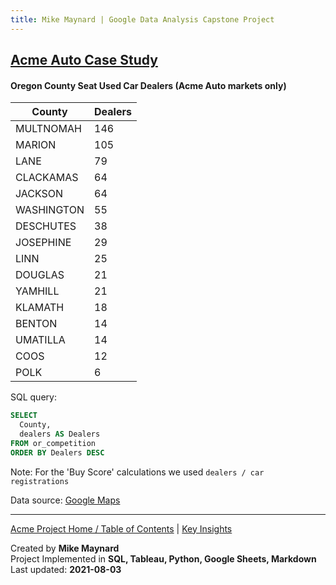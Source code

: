 ```yaml
---
title: Mike Maynard | Google Data Analysis Capstone Project
---
```

## [Acme Auto Case Study](/capstone/)

#### Oregon County Seat Used Car Dealers (Acme Auto markets only)


| County | Dealers |
| ------ | ------ |
|	MULTNOMAH	|	146	|
|	MARION	|	105	|
|	LANE	|	79	|
|	CLACKAMAS	|	64	|
|	JACKSON	|	64	|
|	WASHINGTON	|	55	|
|	DESCHUTES	|	38	|
|	JOSEPHINE	|	29	|
|	LINN	|	25	|
|	DOUGLAS	|	21	|
|	YAMHILL	|	21	|
|	KLAMATH	|	18	|
|	BENTON	|	14	|
|	UMATILLA	|	14	|
|	COOS	|	12	|
|	POLK	|	6	|


SQL query:

```sql
SELECT
  County,
  dealers AS Dealers
FROM or_competition
ORDER BY Dealers DESC
```


Note: For the 'Buy Score' calculations we used `dealers / car registrations`

Data source: [Google Maps](https://maps.google.com/)


---
[Acme Project Home / Table of Contents](./) | [Key Insights](insights.html)

Created by **Mike Maynard**<BR>
Project Implemented in **SQL, Tableau, Python, Google Sheets, Markdown**<BR>
Last updated:  **2021-08-03**
